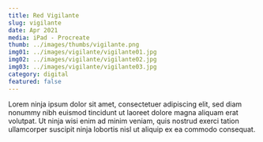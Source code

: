 ```yaml
---
title: Red Vigilante
slug: vigilante
date: Apr 2021
media: iPad - Procreate
thumb: ../images/thumbs/vigilante.png
img01: ../images/vigilante/vigilante01.jpg
img02: ../images/vigilante/vigilante02.jpg
img03: ../images/vigilante/vigilante03.jpg
category: digital
featured: false
---
```


Lorem ninja ipsum dolor sit amet, consectetuer adipiscing elit, sed diam nonummy nibh euismod tincidunt ut laoreet dolore magna aliquam erat volutpat. Ut ninja wisi enim ad minim veniam, quis nostrud exerci tation ullamcorper suscipit ninja lobortis nisl ut aliquip ex ea commodo consequat.
